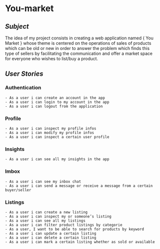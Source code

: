 # You-market

 ## *Subject*
  
  The idea of my project consists in creating a web application named { You Market } whose theme is centered on the operations of sales of products which can be old or   new in order to answer the problem which finds this type of sellers by facilitating the communication and offer a market space for everyone who wishes to list/buy a   product.
  
 ## *User Stories*

  ### Authentication

    - As a user i can create an account in the app
    - As a user i can login to my account in the app
    - As a user i can logout from the application

  ### Profile

    - As a user i can inspect my profile infos
    - As a user i can modify my profile infos
    - As a user i can inspect a certain user profile

  ### Insights

    - As a user i can see all my insights in the app

  ### Imbox 

    - As a user i can see my inbox chat
    - As a user i can send a message or receive a message from a certain buyer/seller

  ### Listings

    - As a user i can create a new listing
    - As a user i can inspect my or someone’s listing
    - As a user i can see all my listings
    - As a user i can filter product listings by categorie
    - As a user, I want to be able to search for products by keyword
    - As a user i can update a certain listing
    - As a user i can delete a certain listing
    - As a user i can mark a certain listing whether as sold or available
    
    
